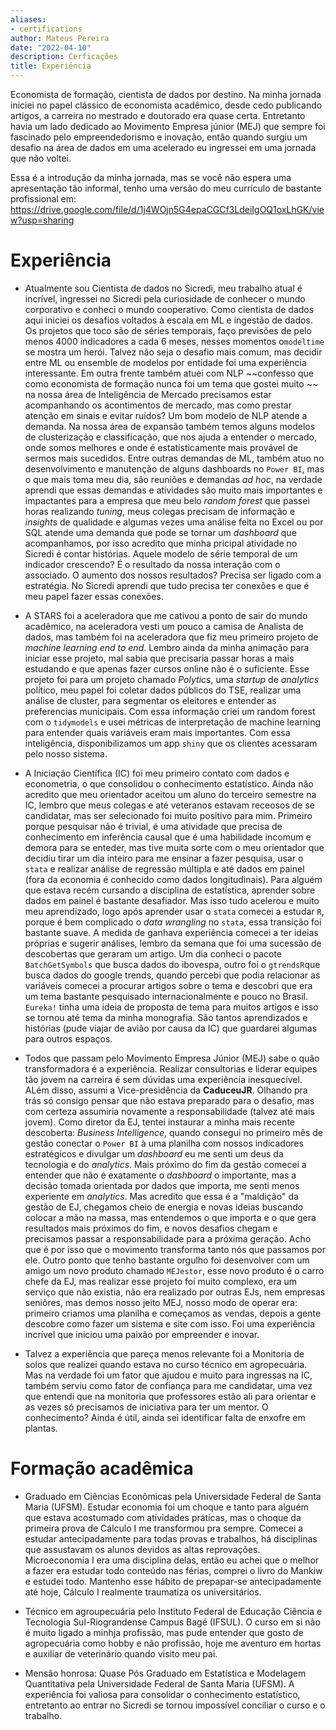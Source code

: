 ```yaml
---
aliases:
- certifications
author: Mateus Pereira
date: "2022-04-10"
description: Cerficações
title: Experiência
---
```


Economista de formação, cientista de dados por destino. Na minha jornada iniciei no papel clássico de economista acadêmico, desde cedo publicando artigos, a carreira no mestrado e doutorado era quase certa. Entretanto  havia um lado dedicado ao Movimento Empresa júnior (MEJ) que sempre foi fascinado pelo empreendedorismo e inovação, então quando surgiu um desafio na área de dados em uma acelerado eu ingressei em uma jornada que não voltei.


Essa é a introdução da minha jornada, mas se você não espera uma apresentação tão informal, tenho uma versão do meu currículo de bastante profissional em: <https://drive.google.com/file/d/1j4WOjn5G4epaCGCf3LdeiIgOQ1oxLhGK/view?usp=sharing>

# Experiência

 * Atualmente sou Cientista de dados no Sicredi, meu trabalho atual é incrível, ingressei no Sicredi pela curiosidade de conhecer o mundo corporativo e conheci o mundo cooperativo. Como cientista de dados aqui iniciei os desafios voltados à escala em ML e ingestão de dados. Os projetos que toco são de séries temporais, faço previsões de pelo menos 4000 indicadores a cada 6 meses, nesses momentos o`modeltime` se mostra um herói. Talvez não seja o desafio mais comum, mas decidir entre ML ou ensemble de modelos por entidade foi uma experiência interessante. Em outra frente também atuei com NLP ~~confesso que como economista de formação nunca foi um tema que gostei muito ~~ na nossa área de Inteligência de Mercado precisamos estar acompanhando os acontimentos de mercado, mas como prestar atenção em sinais e evitar ruídos? Um bom modelo de NLP atende a demanda. Na nossa área de expansão também temos alguns modelos de clusterização e classificação, que nos ajuda a entender o mercado, onde somos melhores e onde é estatísticamente mais provável de sermos mais sucedidos. Entre outras demandas de ML, também atuo no desenvolvimento e manutenção de alguns dashboards no `Power BI`, mas o que mais toma meu dia, são reuniões e demandas *ad hoc*, na verdade aprendi que essas demandas e atividades são muito mais importantes e impactantes para a empresa que meu belo *random forest* que passei horas realizando *tuning*, meus colegas precisam de informação e *insights* de qualidade e algumas vezes uma análise feita no Excel ou por SQL atende uma demanda que pode se tornar um *dashboard* que acompanhamos, por isso acredito que minha pricipal atividade no Sicredi é contar histórias. Aquele modelo de série temporal de um indicador crescendo? É o resultado da nossa interação com o associado. O aumento dos nossos resultados? Precisa ser ligado com a estratégia. No Sicredi aprendi que tudo precisa ter conexões e que é meu papel fazer essas conexões.
 
 
 
 * A STARS foi a aceleradora que me cativou a ponto de sair do mundo acadêmico, na aceleradora vesti um pouco a camisa de Analista de dados, mas também foi na aceleradora que fiz meu primeiro projeto de *machine learning* *end to end*. Lembro ainda da minha animação para iniciar esse projeto, mal sabia que precisaria passar horas a mais estudando e que apenas fazer cursos online não é o suficiente. Esse projeto foi para um projeto chamado *Polytics*, uma *startup* de *analytics* político, meu papel foi coletar dados públicos do TSE, realizar uma análise de cluster, para segmentar os eleitores e entender as preferencias municipais. Com essa informação criei um random forest com o `tidymodels` e usei métricas de interpretação de machine learning para entender quais variáveis eram mais importantes. Com essa inteligência, disponibilizamos um app `shiny` que os clientes acessaram pelo nosso sistema.

 * A Iniciação Científica (IC) foi meu primeiro contato com dados e econometria, o que consolidou o conhecimento estatístico. Ainda não acredito que meu orientador aceitou um aluno do terceiro semestre na IC, lembro que meus colegas e até veteranos estavam receosos de se candidatar, mas ser selecionado foi muito positivo para mim. Primeiro porque pesquisar não é trivial, é uma atividade que precisa de conhecimento em inferência causal que é uma habilidade incomum e demora para se enteder, mas tive muita sorte com o meu orientador que decidiu tirar um dia inteiro para me ensinar a fazer pesquisa, usar o `stata` e realizar análise de regressão múltipla e até dados em painel (fora da economia é conhecido como dados longitudinais). Para alguém que estava recém cursando a disciplina de estatística, aprender sobre dados em painel é bastante desafiador. Mas isso tudo acelerou e muito meu aprendizado, logo após aprender usar o `stata` comecei a estudar `R`, porque é bem complicado o *data wrangling* no `stata`, essa transição foi bastante suave. A medida de ganhava experiência comecei a ter ideias próprias e sugerir análises, lembro da semana que foi uma sucessão de descobertas que geraram um artigo. Um dia conheci o pacote `BatchGetSymbols` que busca dados do ibovespa, outro foi o `gtrendsR`que busca dados do google trends, quando percebi que podia relacionar as variáveis comecei a procurar artigos sobre o tema e descobri que era um tema bastante pesquisado internacionalmente e pouco no Brasil. `Eureka!` tinha uma ideia de proposta de tema para muitos artigos e isso se tornou até tema da minha monografia. São tantos aprendizados e histórias (pude viajar de avião por causa da IC) que guardarei algumas para outros espaços.

 * Todos que passam pelo Movimento Empresa Júnior (MEJ) sabe o quão transformadora é a experiência. Realizar consultorias e liderar equipes tão jovem na carreira é sem dúvidas uma experiência inesquecível. ALém disso, assumi a Vice-presidência da **CaduceuJR**. Olhando pra trás só consigo pensar que não estava preparado para o desafio, mas com certeza assumiria novamente a responsabilidade (talvez até mais jovem). Como diretor da EJ, tentei instaurar a minha mais recente descoberta: *Business Intelligence*, quando consegui no primeiro mês de gestão conectar o `Power BI` à uma planilha com nossos indicadores estratégicos e divulgar um *dashboard* eu me senti um deus da tecnologia e do *analytics*. Mais próximo do fim da gestão comecei a entender que não é exatamente o *dashboard* o importante, mas a decisão tomada orientada por dados que importa, me senti menos experiente em *analytics*. Mas acredito que essa é a "maldição" da gestão de EJ, chegamos cheio de energia e novas ideias buscando colocar a mão na massa, mas entendemos o que importa e o que gera resultados mais próximos do fim, e novos desafios chegam e precisamos passar a responsabilidade para a próxima geração. Acho que é por isso que o movimento transforma tanto nós que passamos por ele. Outro ponto que tenho bastante orgulho foi desenvolver com um amigo um novo produto chamado `MEJestor`, esse novo produto é o carro chefe da EJ, mas realizar esse projeto foi muito complexo, era um serviço que não existia, não era realizado por outras EJs, nem empresas seniôres, mas demos nosso jeito MEJ, nosso modo de operar era: primeiro criamos uma planilha e começamos as vendas, depois a gente descobre como fazer um sistema e site com isso. Foi uma experiência incrível que iniciou uma paixão por empreender e inovar.


* Talvez a experiência que pareça menos relevante foi a Monitoria de solos que realizei quando estava no curso técnico em agropecuária. Mas na verdade foi um fator que ajudou e muito para ingressas na IC, também serviu como fator de confiança para me candidatar, uma vez que entendi que na monitoria que professores estão ali para orientar e as vezes só precisamos de iniciativa para ter um mentor. O conhecimento? Ainda é útil, ainda sei identificar falta de enxofre em plantas.

# Formação acadêmica


 * Graduado em Ciências Econômicas pela Universidade Federal de Santa Maria (UFSM). Estudar economia foi um choque e tanto para alguém que estava acostumado com atividades práticas, mas o choque da primeira prova de Cálculo I me transformou pra sempre. Comecei a estudar antecipadamente para todas provas e trabalhos, há disciplinas que assustavam os alunos devidos as altas reprovações. Microeconomia I era uma disciplina delas, então eu achei que o melhor a fazer era estudar todo conteúdo nas férias, comprei o livro do Mankiw e estudei todo. Mantenho esse hábito de prepapar-se antecipadamente até hoje, Cálculo I realmente traumatiza os universitários.
 
 * Técnico em agroupecuária pelo Instituto Federal de Educação Ciência e Tecnologia Sul-Riograndense Campus Bagé (IFSUL). O curso em si não é muito ligado a minhja profissão, mas pude entender que gosto de agropecuária como hobby e não profissão, hoje me aventuro em hortas e auxiliar de veterinário quando visito meu pai.


 * Mensão honrosa: Quase Pós Graduado em Estatística e Modelagem Quantitativa pela Universidade Federal de Santa Maria (UFSM). A experiência foi valiosa para consolidar o conhecimento estatístico, entretanto ao entrar no Sicredi se tornou impossível conciliar o curso e o trabalho.
